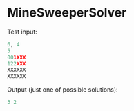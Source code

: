 # MineSweeperSolver
Test input:
```python
6, 4
5
001XXX
122XXX
XXXXXX
XXXXXX
```
Output (just one of possible solutions):
```python
3 2
```
